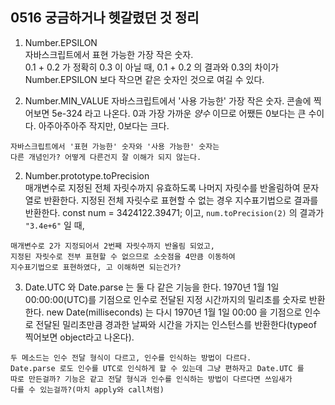 ## 0516 궁금하거나 헷갈렸던 것 정리  

1. Number.EPSILON  
자바스크립트에서 표현 가능한 가장 작은 숫자.  
0.1 + 0.2 가 정확히 0.3 이 아닐 때,
0.1 + 0.2 의 결과와 0.3의 차이가 Number.EPSILON 보다 작으면 같은 숫자인 것으로 여길 수 있다.  

2. Number.MIN_VALUE
자바스크립트에서 '사용 가능한' 가장 작은 숫자. 콘솔에 찍어보면 5e-324 라고 나온다. 0과 가장 가까운 *양수* 이므로 어쨌든 0보다는 큰 수이다. 아주아주아주 작지만, 0보다는 크다.
```
자바스크립트에서 '표현 가능한' 숫자와 '사용 가능한' 숫자는
다른 개념인가? 어떻게 다른건지 잘 이해가 되지 않는다.
```

2. Number.prototype.toPrecision  
매개변수로 지정된 전체 자릿수까지 유효하도록 나머지 자릿수를 반올림하여 문자열로 반환한다. 지정된 전체 자릿수로 표현할 수 없는 경우 지수표기법으로 결과를 반환한다. const num = 3424122.39471; 이고,
`num.toPrecision(2)` 의 결과가 `"3.4e+6"` 일 때,  
```
매개변수로 2가 지정되어서 2번째 자릿수까지 반올림 되었고, 
지정된 자릿수로 전부 표현할 수 없으므로 소숫점을 4만큼 이동하여 
지수표기법으로 표현하였다, 고 이해하면 되는건가?  
```

3. Date.UTC 와 Date.parse 는 둘 다 같은 기능을 한다. 1970년 1월 1일 00:00:00(UTC)를 기점으로 인수로 전달된 지정 시간까지의 밀리초를 숫자로 반환한다. new Date(milliseconds) 는 다시 1970년 1월 1일 00:00 을 기점으로 인수로 전달된 밀리초만큼 경과한 날짜와 시간을 가지는 인스턴스를 반환한다(typeof 찍어보면 object라고 나온다).  
```
두 메소드는 인수 전달 형식이 다르고, 인수를 인식하는 방법이 다르다. 
Date.parse 로도 인수를 UTC로 인식하게 할 수 있는데 그냥 편하자고 Date.UTC 를 
따로 만든걸까? 기능은 같고 전달 형식과 인수를 인식하는 방법이 다르다면 쓰임새가 
다를 수 있는걸까?(마치 apply와 call처럼)  
```
